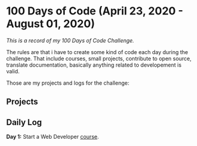# 100 Days of Code (April 23, 2020 - August 01, 2020)

*This is a record of my 100 Days of Code Challenge.*

The rules are that i have to create some kind of code each day during the challenge. That include courses, small projects, contribute to open source, translate documentation, basically anything related to developement is valid.

Those are my projects and logs for the challenge:

## Projects 


## Daily Log
**Day 1:** Start a Web Developer [course](https://www.udemy.com/course/the-complete-web-developer-zero-to-mastery).
